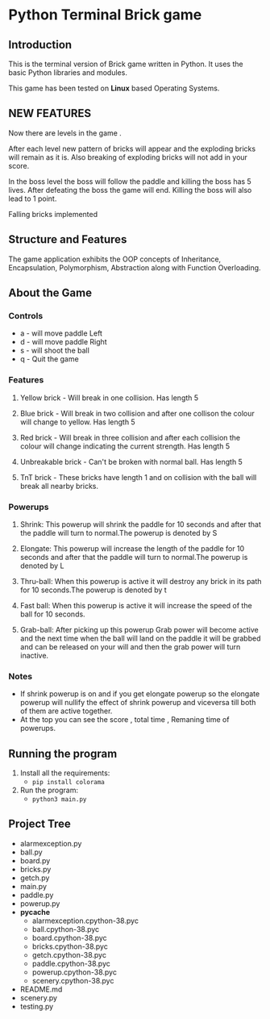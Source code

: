 # Python Terminal Brick game

## Introduction

This is the terminal version of Brick game written in Python. It uses the basic Python libraries and modules.

This game has been tested on **Linux** based Operating Systems.

## NEW FEATURES

Now there are levels in the game .

After each level new pattern of bricks will appear and the exploding bricks will remain as it is. Also breaking of exploding bricks will not add in your score.

In the boss level the boss will follow the paddle and killing the boss has 5 lives. After defeating the boss the game will end. Killing the boss will also lead to 1 point.

Falling bricks implemented

## Structure and Features

The game application exhibits the OOP concepts of Inheritance, Encapsulation, Polymorphism, Abstraction along with Function Overloading.


## About the Game

### Controls

* a - will move paddle Left
* d - will move paddle Right
* s - will shoot the ball
* q - Quit the game

### Features

1. Yellow brick - Will break in one collision. Has length 5

2. Blue brick - Will break in two collision and after one collison the colour will change to yellow. Has length 5

3. Red brick - Will break in three collision and after each collision the colour will change indicating the current strength. Has length 5

4. Unbreakable brick - Can't be broken with normal ball. Has length 5

5. TnT brick - These bricks have length 1 and on collision with the ball will break all nearby bricks. 


### Powerups

1. Shrink: This powerup will shrink the paddle for 10 seconds and after that the paddle will turn to normal.The powerup is denoted by S

2. Elongate: This powerup will increase the length of the paddle for 10 seconds and after that the paddle will turn to normal.The powerup is denoted by L

3. Thru-ball: When this powerup is active it will destroy any brick in its path for 10 seconds.The powerup is denoted by t

4. Fast ball: When this powerup is active it will increase the speed of the ball for 10 seconds.

5. Grab-ball: After picking up this powerup Grab power will become active and the next time when the ball will land on the paddle it will be grabbed and can be released on your will and then the grab power will turn inactive.

### Notes
- If shrink powerup is on and if you get elongate powerup so the elongate powerup will nullify the effect of shrink powerup and viceversa till both of them are active together.
- At the top you can see the score , total time , Remaning time of powerups.

## Running the program

1. Install all the requirements:
    - `pip install colorama`
2. Run the program:
    - `python3 main.py`

## Project Tree

* alarmexception.py
* ball.py
* board.py
* bricks.py
* getch.py
* main.py
* paddle.py
* powerup.py
* __pycache__
    * alarmexception.cpython-38.pyc
    * ball.cpython-38.pyc
    * board.cpython-38.pyc
    * bricks.cpython-38.pyc
    * getch.cpython-38.pyc
    * paddle.cpython-38.pyc
    * powerup.cpython-38.pyc
    * scenery.cpython-38.pyc
* README.md
* scenery.py
* testing.py

